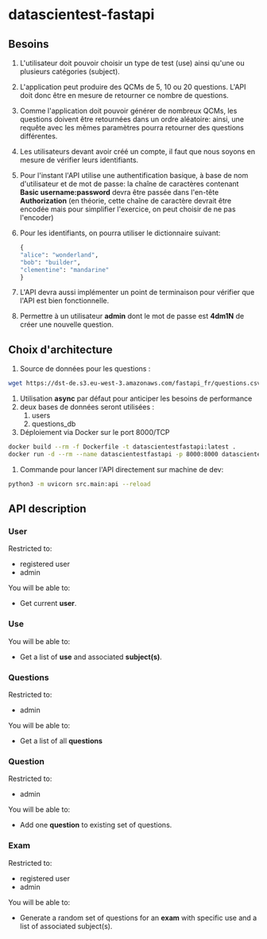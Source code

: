 # datascientest-fastapi

## Besoins

1. L'utilisateur doit pouvoir choisir un type de test (use) ainsi qu'une ou plusieurs catégories (subject).
1. L'application peut produire des QCMs de 5, 10 ou 20 questions. L'API doit donc être en mesure de retourner ce nombre de questions.
1. Comme l'application doit pouvoir générer de nombreux QCMs, les questions doivent être retournées dans un ordre aléatoire: ainsi, une requête avec les mêmes paramètres pourra retourner des questions différentes.
1. Les utilisateurs devant avoir créé un compte, il faut que nous soyons en mesure de vérifier leurs identifiants.
1. Pour l'instant l'API utilise une authentification basique, à base de nom d'utilisateur et de mot de passe: la chaîne de caractères contenant **Basic username:password** devra être passée dans l'en-tête **Authorization** (en théorie, cette chaîne de caractère devrait être encodée mais pour simplifier l'exercice, on peut choisir de ne pas l'encoder)
1. Pour les identifiants, on pourra utiliser le dictionnaire suivant:

    ```python
    {
    "alice": "wonderland",
    "bob": "builder",
    "clementine": "mandarine"
    }
    ```

1. L'API devra aussi implémenter un point de terminaison pour vérifier que l'API est bien fonctionnelle.
1. Permettre à un utilisateur **admin** dont le mot de passe est **4dm1N** de créer une nouvelle question.

## Choix d'architecture

1. Source de données pour les questions :

```bash
wget https://dst-de.s3.eu-west-3.amazonaws.com/fastapi_fr/questions.csv
```

1. Utilisation **async** par défaut pour anticiper les besoins de performance
1. deux bases de données seront utilisées :
    1. users
    1. questions_db
1. Déploiement via Docker sur le port 8000/TCP

```bash
docker build --rm -f Dockerfile -t datascientestfastapi:latest .
docker run -d --rm --name datascientestfastapi -p 8000:8000 datascientestfastapi:latest
```

1. Commande pour lancer l'API directement sur machine de dev:

```bash
python3 -m uvicorn src.main:api --reload
```

## API description

### User

Restricted to:

* registered user
* admin

You will be able to:

* Get current **user**.

### Use

You will be able to:

* Get a list of **use** and associated **subject(s)**.

### Questions

Restricted to:

* admin

You will be able to:

* Get a list of all **questions**

### Question

Restricted to:

* admin

You will be able to:

* Add one **question** to existing set of questions.

### Exam

Restricted to:

* registered user
* admin

You will be able to:

* Generate a random set of questions for an **exam** with specific use and a list of associated subject(s).
